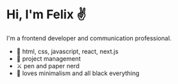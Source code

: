 # Hi, I'm Felix ✌️

I'm a frontend developer and communication professional.

- 🌱 html, css, javascript, react, next.js
- 🚀 project management
- ⚔️ pen and paper nerd
- 🖤 loves minimalism and all black everything
